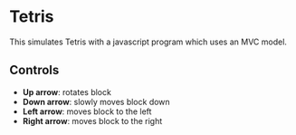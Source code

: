 # Tetris

This simulates Tetris with a javascript program which uses an MVC model.
## Controls

* **Up arrow**: rotates block
* **Down arrow**: slowly moves block down
* **Left arrow**: moves block to the left
* **Right arrow**: moves block to the right